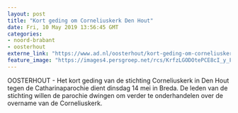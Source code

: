 ```yaml
---
layout: post
title: "Kort geding om Corneliuskerk Den Hout"
date: Fri, 10 May 2019 13:56:45 GMT
categories: 
- noord-brabant 
- oosterhout 
externe_link: "https://www.ad.nl/oosterhout/kort-geding-om-corneliuskerk-den-hout~af58fd2e/"
feature_image: "https://images4.persgroep.net/rcs/KrfzLGODOtePCE8cI_y_FN5P5lc/diocontent/100552046/_fitwidth/400/?appId=21791a8992982cd8da851550a453bd7f&quality=0.7"
---
```


OOSTERHOUT - Het kort geding van de stichting Corneliuskerk in Den Hout tegen de Catharinaparochie dient dinsdag 14 mei in Breda. De leden van de stichting willen de parochie dwingen om verder te onderhandelen over de overname van de Corneliuskerk.
